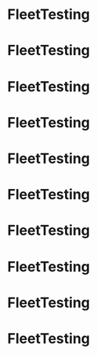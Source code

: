 # FleetTesting
# FleetTesting
# FleetTesting
# FleetTesting
# FleetTesting
# FleetTesting
# FleetTesting
# FleetTesting
# FleetTesting
# FleetTesting
